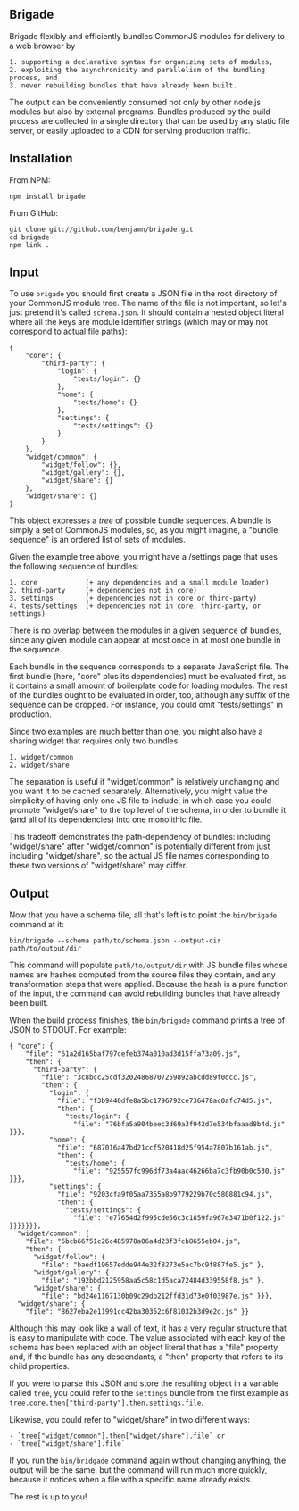 Brigade
---
Brigade flexibly and efficiently bundles CommonJS modules for delivery to a web browser by

    1. supporting a declarative syntax for organizing sets of modules,
    2. exploiting the asynchronicity and parallelism of the bundling process, and
    3. never rebuilding bundles that have already been built.

The output can be conveniently consumed not only by other node.js modules but also by external programs. Bundles produced by the build process are collected in a single directory that can be used by any static file server, or easily uploaded to a CDN for serving production traffic.

Installation
---
From NPM:

    npm install brigade

From GitHub:

    git clone git://github.com/benjamn/brigade.git
    cd brigade
    npm link .

Input
---

To use `brigade` you should first create a JSON file in the root directory of your CommonJS module tree. The name of the file is not important, so let's just pretend it's called `schema.json`. It should contain a nested object literal where all the keys are module identifier strings (which may or may not correspond to actual file paths):

    {
        "core": {
            "third-party": {
                "login": {
                    "tests/login": {}
                },
                "home": {
                    "tests/home": {}
                },
                "settings": {
                    "tests/settings": {}
                }
            }
        },
        "widget/common": {
            "widget/follow": {},
            "widget/gallery": {},
            "widget/share": {}
        },
        "widget/share": {}
    }

This object expresses a *tree* of possible bundle sequences. A bundle is simply a set of CommonJS modules, so, as you might imagine, a "bundle sequence" is an ordered list of sets of modules.

Given the example tree above, you might have a /settings page that uses the following sequence of bundles:

    1. core            (+ any dependencies and a small module loader)
    2. third-party     (+ dependencies not in core)
    3. settings        (+ dependencies not in core or third-party)
    4. tests/settings  (+ dependencies not in core, third-party, or settings)

There is no overlap between the modules in a given sequence of bundles, since any given module can appear at most once in at most one bundle in the sequence.

Each bundle in the sequence corresponds to a separate JavaScript file. The first bundle (here, "core" plus its dependencies) must be evaluated first, as it contains a small amount of boilerplate code for loading modules. The rest of the bundles ought to be evaluated in order, too, although any suffix of the sequence can be dropped. For instance, you could omit "tests/settings" in production.

Since two examples are much better than one, you might also have a sharing widget that requires only two bundles:

    1. widget/common
    2. widget/share

The separation is useful if "widget/common" is relatively unchanging and you want it to be cached separately. Alternatively, you might value the simplicity of having only one JS file to include, in which case you could promote "widget/share" to the top level of the schema, in order to bundle it (and all of its dependencies) into one monolithic file.

This tradeoff demonstrates the path-dependency of bundles: including "widget/share" after "widget/common" is potentially different from just including "widget/share", so the actual JS file names corresponding to these two versions of "widget/share" may differ.

Output
---

Now that you have a schema file, all that's left is to point the `bin/brigade` command at it:

    bin/brigade --schema path/to/schema.json --output-dir path/to/output/dir

This command will populate `path/to/output/dir` with JS bundle files whose names are hashes computed from the source files they contain, and any transformation steps that were applied. Because the hash is a pure function of the input, the command can avoid rebuilding bundles that have already been built.

When the build process finishes, the `bin/brigade` command prints a tree of JSON to STDOUT. For example:

    { "core": {
        "file": "61a2d165baf797cefeb374a010ad3d15ffa73a09.js",
        "then": {
          "third-party": {
            "file": "3c8bcc25cdf32024868707259892abcdd89f0dcc.js",
            "then": {
              "login": {
                "file": "f3b9440dfe8a5bc1796792ce736478ac0afc74d5.js",
                "then": {
                  "tests/login": {
                    "file": "76bfa5a904beec3d69a3f942d7e534bfaaad8b4d.js" }}},
              "home": {
                "file": "687016a47bd21ccf520418d25f954a7807b161ab.js",
                "then": {
                  "tests/home": {
                    "file": "925557fc996df73a4aac46266ba7c3fb90b0c530.js" }}},
              "settings": {
                "file": "9203cfa9f05aa7355a8b9779229b70c580881c94.js",
                "then": {
                  "tests/settings": {
                    "file": "e77654d2f995cde56c3c1859fa967e3471b0f122.js" }}}}}}},
      "widget/common": {
        "file": "6bcb66751c26c485978a06a4d23f3fcb8655eb04.js",
        "then": {
          "widget/follow": {
            "file": "baedf19657edde944e32f8273e5ac7bc9f887fe5.js" },
          "widget/gallery": {
            "file": "192bbd2125958aa5c58c1d5aca72484d339558f8.js" },
          "widget/share": {
            "file": "bd24e1167130b09c29db212ffd31d73e0f03987e.js" }}},
      "widget/share": {
        "file": "8627eba2e11991cc42ba30352c6f81032b3d9e2d.js" }}

Although this may look like a wall of text, it has a very regular structure that is easy to manipulate with code. The value associated with each key of the schema has been replaced with an object literal that has a "file" property and, if the bundle has any descendants, a "then" property that refers to its child properties.

If you were to parse this JSON and store the resulting object in a variable called `tree`, you could refer to the `settings` bundle from the first example as `tree.core.then["third-party"].then.settings.file`.

Likewise, you could refer to "widget/share" in two different ways:

    - `tree["widget/common"].then["widget/share"].file` or
    - `tree["widget/share"].file`

If you run the `bin/bridgade` command again without changing anything, the output will be the same, but the command will run much more quickly, because it notices when a file with a specific name already exists.

The rest is up to you!
